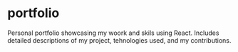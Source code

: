 # portfolio
Personal portfolio showcasing my woork and skils using React. Includes detailed descriptions of my project, tehnologies used, and my contributions.
